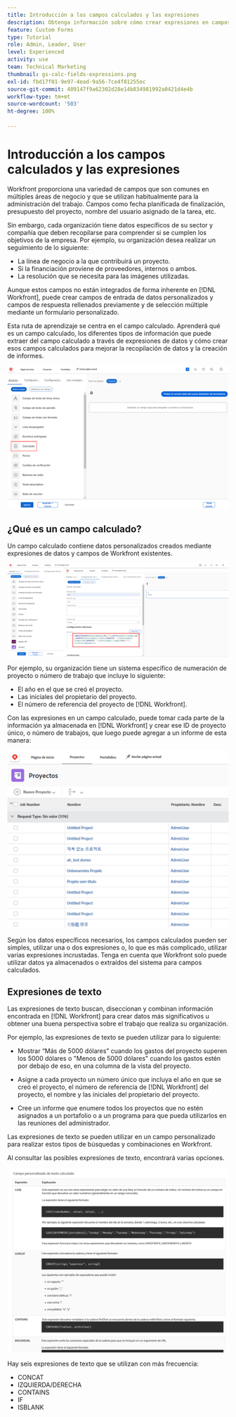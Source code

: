 ```yaml
---
title: Introducción a los campos calculados y las expresiones
description: Obtenga información sobre cómo crear expresiones en campos calculados para recopilar datos personalizados únicos sobre el trabajo que realiza su organización.
feature: Custom Forms
type: Tutorial
role: Admin, Leader, User
level: Experienced
activity: use
team: Technical Marketing
thumbnail: gs-calc-fields-expressions.png
exl-id: fbd17f01-9e97-4ead-9a56-7ce4f81255ec
source-git-commit: 409147f9a62302d28e14b834981992a0421d4e4b
workflow-type: tm+mt
source-wordcount: '503'
ht-degree: 100%

---
```


# Introducción a los campos calculados y las expresiones

<!-- **Note**: The expression examples shown are simple and some may be mitigated by fields already supplied by  . However, the examples are used to illustrate the foundational knowledge needed in order to build expressions in Workfront.-->

Workfront proporciona una variedad de campos que son comunes en múltiples áreas de negocio y que se utilizan habitualmente para la administración del trabajo. Campos como fecha planificada de finalización, presupuesto del proyecto, nombre del usuario asignado de la tarea, etc.

Sin embargo, cada organización tiene datos específicos de su sector y compañía que deben recopilarse para comprender si se cumplen los objetivos de la empresa. Por ejemplo, su organización desea realizar un seguimiento de lo siguiente:

* La línea de negocio a la que contribuirá un proyecto.
* Si la financiación proviene de proveedores, internos o ambos.
* La resolución que se necesita para las imágenes utilizadas.

Aunque estos campos no están integrados de forma inherente en [!DNL Workfront], puede crear campos de entrada de datos personalizados y campos de respuesta rellenados previamente y de selección múltiple mediante un formulario personalizado.

Esta ruta de aprendizaje se centra en el campo calculado. Aprenderá qué es un campo calculado, los diferentes tipos de información que puede extraer del campo calculado a través de expresiones de datos y cómo crear esos campos calculados para mejorar la recopilación de datos y la creación de informes.

![La administración de recursos configura un localizador](assets/GS01.png)

## ¿Qué es un campo calculado?

Un campo calculado contiene datos personalizados creados mediante expresiones de datos y campos de Workfront existentes.

![Equilibrador de carga de trabajo con informe de utilización](assets/GS02.png)

Por ejemplo, su organización tiene un sistema específico de numeración de proyecto o número de trabajo que incluye lo siguiente:

* El año en el que se creó el proyecto.
* Las iniciales del propietario del proyecto.
* El número de referencia del proyecto de [!DNL Workfront].


Con las expresiones en un campo calculado, puede tomar cada parte de la información ya almacenada en [!DNL Workfront] y crear ese ID de proyecto único, o número de trabajos, que luego puede agregar a un informe de esta manera:

![Equilibrador de carga de trabajo con informe de utilización](assets/GS03.png)

Según los datos específicos necesarios, los campos calculados pueden ser simples, utilizar una o dos expresiones o, lo que es más complicado, utilizar varias expresiones incrustadas. Tenga en cuenta que Workfront solo puede utilizar datos ya almacenados o extraídos del sistema para campos calculados.

## Expresiones de texto

Las expresiones de texto buscan, diseccionan y combinan información encontrada en [!DNL Workfront] para crear datos más significativos u obtener una buena perspectiva sobre el trabajo que realiza su organización.

Por ejemplo, las expresiones de texto se pueden utilizar para lo siguiente:

* Mostrar “Más de 5000 dólares” cuando los gastos del proyecto superen los 5000 dólares o &quot;Menos de 5000 dólares&quot; cuando los gastos estén por debajo de eso, en una columna de la vista del proyecto.

* Asigne a cada proyecto un número único que incluya el año en que se creó el proyecto, el número de referencia de [!DNL Workfront] del proyecto, el nombre y las iniciales del propietario del proyecto.

* Cree un informe que enumere todos los proyectos que no estén asignados a un portafolio o a un programa para que pueda utilizarlos en las reuniones del administrador.

Las expresiones de texto se pueden utilizar en un campo personalizado para realizar estos tipos de búsquedas y combinaciones en Workfront.

Al consultar las posibles expresiones de texto, encontrará varias opciones.

![La administración de recursos configura un localizador](assets/TE01.png)

Hay seis expresiones de texto que se utilizan con más frecuencia:

* CONCAT
* IZQUIERDA/DERECHA
* CONTAINS
* IF
* ISBLANK